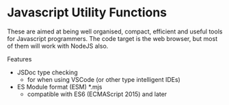 # Javascript Utility Functions

These are aimed at being well organised, compact, efficient and useful tools for Javascript programmers. The code target is the web browser, but most of them will work with NodeJS also.

Features
* JSDoc type checking
  * for when using VSCode (or other type intelligent IDEs)
* ES Module format (ESM) *.mjs
  * compatible with ES6 (ECMAScript 2015) and later
